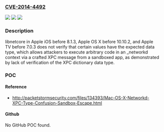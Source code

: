 ### [CVE-2014-4492](https://cve.mitre.org/cgi-bin/cvename.cgi?name=CVE-2014-4492)
![](https://img.shields.io/static/v1?label=Product&message=n%2Fa&color=blue)
![](https://img.shields.io/static/v1?label=Version&message=n%2Fa&color=blue)
![](https://img.shields.io/static/v1?label=Vulnerability&message=n%2Fa&color=brighgreen)

### Description

libnetcore in Apple iOS before 8.1.3, Apple OS X before 10.10.2, and Apple TV before 7.0.3 does not verify that certain values have the expected data type, which allows attackers to execute arbitrary code in an _networkd context via a crafted XPC message from a sandboxed app, as demonstrated by lack of verification of the XPC dictionary data type.

### POC

#### Reference
- http://packetstormsecurity.com/files/134393/Mac-OS-X-Networkd-XPC-Type-Confusion-Sandbox-Escape.html

#### Github
No GitHub POC found.

